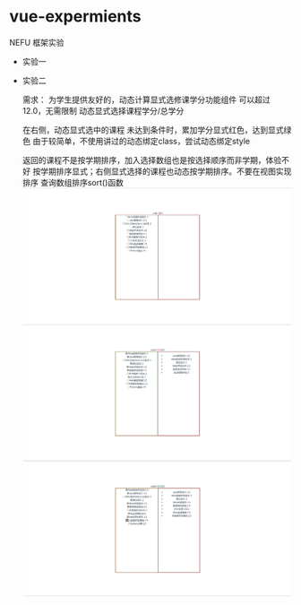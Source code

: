 # vue-expermients
NEFU 框架实验

- 实验一


- 实验二

  需求：
    为学生提供友好的，动态计算显式选修课学分功能组件
    可以超过12.0，无需限制
    动态显式选择课程学分/总学分

    在右侧，动态显式选中的课程
    未达到条件时，累加学分显式红色，达到显式绿色
    由于较简单，不使用讲过的动态绑定class，尝试动态绑定style

    返回的课程不是按学期排序，加入选择数组也是按选择顺序而非学期，体验不好
    按学期排序显式；右侧显式选择的课程也动态按学期排序。不要在视图实现排序
    查询数组排序sort()函数
  ![png](https://github.com/changmushu/vue-expermients/blob/master/images/2.png)
  ![png](https://github.com/changmushu/vue-expermients/blob/master/images/2-1.png)
  ![png](https://github.com/changmushu/vue-expermients/blob/master/images/2-2.png)

  
